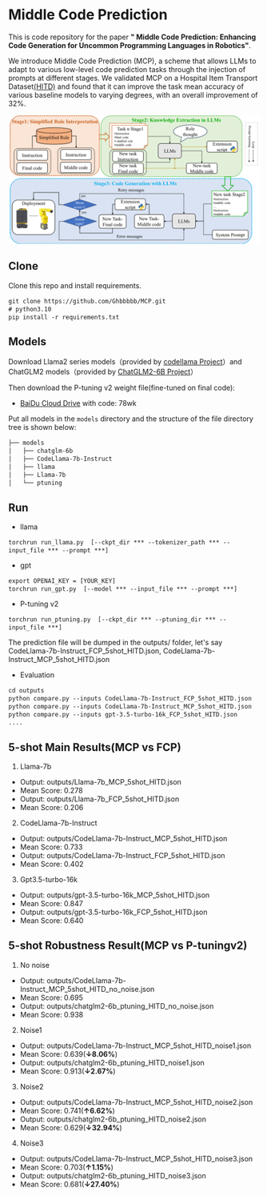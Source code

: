 # Middle Code Prediction
This is code repository for the paper **" Middle Code Prediction: Enhancing Code Generation for Uncommon Programming Languages in Robotics"**.  

We introduce Middle Code Prediction (MCP), a scheme that allows LLMs to adapt to various low-level code prediction tasks through the injection of prompts at different stages. We validated MCP on a Hospital Item Transport Dataset[(HITD)](data/README.md) and found that it can improve the task mean accuracy of various baseline models to varying degrees, with an overall improvement of 32%.

![Three-stage Framework of MCP](https://github.com/Ghbbbbb/MCP/blob/main/assets/MCP.png)
## Clone
Clone this repo and install requirements. 

    git clone https://github.com/Ghbbbbb/MCP.git
    # python3.10
    pip install -r requirements.txt

## Models
Download Llama2 series models（provided by [codellama Project](https://github.com/meta-llama/codellama)）and ChatGLM2 models（provided by [ChatGLM2-6B Project](https://github.com/THUDM/ChatGLM2-6B)）

Then download the P-tuning v2 weight file(fine-tuned on final code):
- [BaiDu Cloud Drive](https://pan.baidu.com/s/1cuTCQmiQzp33NFfk682jFA) with code: 78wk

Put all models in the `models`  directory and the structure of the file directory tree is shown below:

```
├── models
│   ├── chatglm-6b
│   ├── CodeLlama-7b-Instruct
│   ├── llama
│   ├── Llama-7b
│   └── ptuning
```

## Run

- llama
```
torchrun run_llama.py  [--ckpt_dir *** --tokenizer_path *** --input_file *** --prompt ***]
```

- gpt
```
export OPENAI_KEY = [YOUR_KEY]
torchrun run_gpt.py  [--model *** --input_file *** --prompt ***]
```
- P-tuning v2
```
torchrun run_ptuning.py  [--ckpt_dir *** --ptuning_dir *** --input_file ***]
```

The prediction file will be dumped in the outputs/ folder, let's say CodeLlama-7b-Instruct_FCP_5shot_HITD.json, CodeLlama-7b-Instruct_MCP_5shot_HITD.json

- Evaluation
```
cd outputs
python compare.py --inputs CodeLlama-7b-Instruct_FCP_5shot_HITD.json
python compare.py --inputs CodeLlama-7b-Instruct_MCP_5shot_HITD.json
python compare.py --inputs gpt-3.5-turbo-16k_FCP_5shot_HITD.json
....
```

## 5-shot Main Results(MCP vs FCP)
1. Llama-7b
- Output: outputs/Llama-7b_MCP_5shot_HITD.json
- Mean Score: 0.278  
- Output: outputs/Llama-7b_FCP_5shot_HITD.json
- Mean Score: 0.206  
2. CodeLlama-7b-Instruct
- Output: outputs/CodeLlama-7b-Instruct_MCP_5shot_HITD.json
- Mean Score: 0.733  
- Output: outputs/CodeLlama-7b-Instruct_FCP_5shot_HITD.json
- Mean Score: 0.402  
3. Gpt3.5-turbo-16k
- Output: outputs/gpt-3.5-turbo-16k_MCP_5shot_HITD.json
- Mean Score: 0.847  
- Output: outputs/gpt-3.5-turbo-16k_FCP_5shot_HITD.json
- Mean Score: 0.640  

## 5-shot Robustness Result(MCP vs P-tuningv2)
1. No noise
- Output: outputs/CodeLlama-7b-Instruct_MCP_5shot_HITD_no_noise.json
- Mean Score: 0.695  
- Output: outputs/chatglm2-6b_ptuning_HITD_no_noise.json
- Mean Score: 0.938  
2. Noise1
- Output: outputs/CodeLlama-7b-Instruct_MCP_5shot_HITD_noise1.json
- Mean Score: 0.639(**↓8.06%**)  
- Output: outputs/chatglm2-6b_ptuning_HITD_noise1.json
- Mean Score: 0.913(**↓2.67%**)  
3. Noise2
- Output: outputs/CodeLlama-7b-Instruct_MCP_5shot_HITD_noise2.json
- Mean Score: 0.741(**↑6.62%**)  
- Output: outputs/chatglm2-6b_ptuning_HITD_noise2.json
- Mean Score: 0.629(**↓32.94%**)  
4. Noise3
- Output: outputs/CodeLlama-7b-Instruct_MCP_5shot_HITD_noise3.json
- Mean Score: 0.703(**↑1.15%**)  
- Output: outputs/chatglm2-6b_ptuning_HITD_noise3.json
- Mean Score: 0.681(**↓27.40%**)